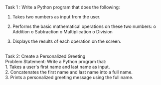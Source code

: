 Task 1 : Write a Python program that does the following:

1.  Takes two numbers as input from the user.
2.  Performs the basic mathematical operations on these two numbers:
o	Addition
o	Subtraction
o	Multiplication
o	Division

3.  Displays the results of each operation on the screen.
<br>
Task 2: Create a Personalized Greeting
<br>
Problem Statement: Write a Python program that:
<br>
1.  Takes a user's first name and last name as input.
<br>
2.  Concatenates the first name and last name into a full name.
<br>
3.  Prints a personalized greeting message using the full name.
